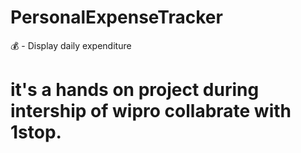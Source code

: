 # PersonalExpenseTracker
💰 - Display daily expenditure

# it's a hands on project during intership of wipro collabrate with 1stop.
